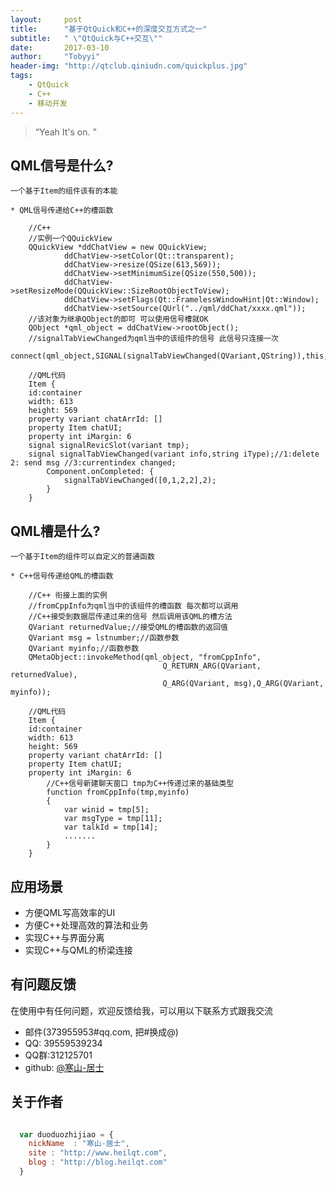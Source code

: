 ```yaml
---
layout:     post
title:      "基于QtQuick和C++的深度交互方式之一"
subtitle:   " \"QtQuick与C++交互\""
date:       2017-03-10
author:     "Tobyyi"
header-img: "http://qtclub.qiniudn.com/quickplus.jpg"
tags:
    - QtQuick
    - C++
    - 移动开发
---
```


> “Yeah It's on. ”

## QML信号是什么?

    一个基于Item的组件该有的本能

    * QML信号传递给C++的槽函数

```
    //C++
    //实例一个QQuickView
    QQuickView *ddChatView = new QQuickView;
            ddChatView->setColor(Qt::transparent);
            ddChatView->resize(QSize(613,569));
            ddChatView->setMinimumSize(QSize(550,500));
            ddChatView->setResizeMode(QQuickView::SizeRootObjectToView);
            ddChatView->setFlags(Qt::FramelessWindowHint|Qt::Window);
            ddChatView->setSource(QUrl("../qml/ddChat/xxxx.qml"));
    //该对象为继承QObject的即可 可以使用信号槽就OK
    QObject *qml_object = ddChatView->rootObject();
    //signalTabViewChanged为qml当中的该组件的信号 此信号只连接一次
    connect(qml_object,SIGNAL(signalTabViewChanged(QVariant,QString)),this,SLOT(slotCurTabViewChanged(QVariant,QString)));

    //QML代码
    Item {
    id:container
    width: 613
    height: 569
    property variant chatArrId: []
    property Item chatUI;
    property int iMargin: 6
    signal signalRevicSlot(variant tmp);
    signal signalTabViewChanged(variant info,string iType);//1:delete 2: send msg //3:currentindex changed;
        Component.onCompleted: {
            signalTabViewChanged([0,1,2,2],2);
        }
    }

```

## QML槽是什么?

    一个基于Item的组件可以自定义的普通函数

    * C++信号传递给QML的槽函数

```
    //C++ 衔接上面的实例
    //fromCppInfo为qml当中的该组件的槽函数 每次都可以调用
    //C++接受到数据层传递过来的信号 然后调用该QML的槽方法
    QVariant returnedValue;//接受QML的槽函数的返回值
    QVariant msg = lstnumber;//函数参数
    QVariant myinfo;//函数参数
    QMetaObject::invokeMethod(qml_object, "fromCppInfo",
                                  Q_RETURN_ARG(QVariant, returnedValue),
                                  Q_ARG(QVariant, msg),Q_ARG(QVariant, myinfo));

    //QML代码
    Item {
    id:container
    width: 613
    height: 569
    property variant chatArrId: []
    property Item chatUI;
    property int iMargin: 6
        //C++信号新建聊天窗口 tmp为C++传递过来的基础类型
        function fromCppInfo(tmp,myinfo)
        {
            var winid = tmp[5];
            var msgType = tmp[11];
            var talkId = tmp[14];
            .......
        }
    }

```

## 应用场景

* 方便QML写高效率的UI
* 方便C++处理高效的算法和业务
* 实现C++与界面分离
* 实现C++与QML的桥梁连接

## 有问题反馈

在使用中有任何问题，欢迎反馈给我，可以用以下联系方式跟我交流

* 邮件(373955953#qq.com, 把#换成@)
* QQ: 39559539234
* QQ群:312125701
* github: [@寒山-居士](https://github.com/toby20130333)

## 关于作者

```javascript

  var duoduozhijiao = {
    nickName  : "寒山-居士",
    site : "http://www.heilqt.com",
    blog : "http://blog.heilqt.com"
  }

```
